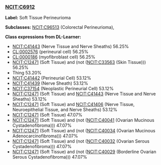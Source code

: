 
### [NCIT:C6912](http://purl.obolibrary.org/obo/NCIT_C6912)
**Label:** Soft Tissue Perineurioma

**Subclasses:** [NCIT:C96513](http://purl.obolibrary.org/obo/NCIT_C96513) (Colorectal Perineurioma), 

**Class expressions from DL-Learner:**

- [NCIT:C41443](http://purl.obolibrary.org/obo/NCIT_C41443) (Nerve Tissue and Nerve Sheaths) 56.25%
- [CL:0002576](http://purl.obolibrary.org/obo/CL_0002576) (perineural cell) 56.25%
- [CL:0000186](http://purl.obolibrary.org/obo/CL_0000186) (myofibroblast cell) 56.25%
- [NCIT:C12471](http://purl.obolibrary.org/obo/NCIT_C12471) (Soft Tissue) and (not ([NCIT:C33563](http://purl.obolibrary.org/obo/NCIT_C33563) (Skin Tissue))) 56.25%
- Thing 53.20%
- [NCIT:C41442](http://purl.obolibrary.org/obo/NCIT_C41442) (Perineurial Cell) 53.12%
- [NCIT:C41439](http://purl.obolibrary.org/obo/NCIT_C41439) (Nerve Sheath) 53.12%
- [NCIT:C37154](http://purl.obolibrary.org/obo/NCIT_C37154) (Neoplastic Perineurial Cell) 53.12%
- [NCIT:C12471](http://purl.obolibrary.org/obo/NCIT_C12471) (Soft Tissue) and [NCIT:C41443](http://purl.obolibrary.org/obo/NCIT_C41443) (Nerve Tissue and Nerve Sheaths) 53.12%
- [NCIT:C12471](http://purl.obolibrary.org/obo/NCIT_C12471) (Soft Tissue) and [NCIT:C41406](http://purl.obolibrary.org/obo/NCIT_C41406) (Nerve Tissue, Neuroepithelial Tissue, and Nerve Sheaths) 53.12%
- [NCIT:C12471](http://purl.obolibrary.org/obo/NCIT_C12471) (Soft Tissue) 47.07%
- [NCIT:C12471](http://purl.obolibrary.org/obo/NCIT_C12471) (Soft Tissue) and (not ([NCIT:C40041](http://purl.obolibrary.org/obo/NCIT_C40041) (Ovarian Mucinous Cystadenofibroma))) 47.07%
- [NCIT:C12471](http://purl.obolibrary.org/obo/NCIT_C12471) (Soft Tissue) and (not ([NCIT:C40034](http://purl.obolibrary.org/obo/NCIT_C40034) (Ovarian Mucinous Adenocarcinofibroma))) 47.07%
- [NCIT:C12471](http://purl.obolibrary.org/obo/NCIT_C12471) (Soft Tissue) and (not ([NCIT:C40032](http://purl.obolibrary.org/obo/NCIT_C40032) (Ovarian Serous Cystadenofibroma))) 47.07%
- [NCIT:C12471](http://purl.obolibrary.org/obo/NCIT_C12471) (Soft Tissue) and (not ([NCIT:C40029](http://purl.obolibrary.org/obo/NCIT_C40029) (Borderline Ovarian Serous Cystadenofibroma))) 47.07%


